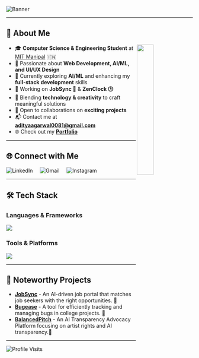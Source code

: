 ![Banner](https://res.cloudinary.com/dcf0cpuqf/image/upload/v1747424139/blue_banner_wpqvil.jpg)

---

## 🌟 About Me  
<img align="right" src="https://github.com/7oSkaaa/7oSkaaa/blob/main/Images/Right_Side.gif?raw=true" width="30%">

- 🎓 **Computer Science & Engineering Student** at [MIT Manipal](https://manipal.edu/mu.html) 🇮🇳  
- 🚀 Passionate about **Web Development, AI/ML, and UI/UX Design**  
- 🌱 Currently exploring **AI/ML** and enhancing my **full-stack development** skills  
- 🔭 Working on **JobSync 👜** & **ZenClock 🕒**  
- 🎨 Blending **technology & creativity** to craft meaningful solutions  
- 🤝 Open to collaborations on **exciting projects**  
- 📬 Contact me at **[adityaagarwal0081@gmail.com](mailto:adityaagarwal0081@gmail.com)**  
- 🌐 Check out my **[Portfolio](https://adityagarwal.netlify.app)**  

---

## 🌐 Connect with Me  

<div align="left">
  <a href="https://www.linkedin.com/in/adityagarwal15/"><img src="https://skillicons.dev/icons?i=linkedin" alt="LinkedIn" style="display:inline-block; margin-right: 15px;" /></a>
  <a href="mailto:adityaagarwal0081@gmail.com"><img src="https://skillicons.dev/icons?i=gmail" alt="Gmail" style="display:inline-block; margin-right: 15px;" /></a>
  <a href="https://instagram.com/aditya_xup"><img src="https://skillicons.dev/icons?i=instagram" alt="Instagram" style="display:inline-block; margin-right: 15px;" /></a>
</div>

---

## 🛠 Tech Stack  

### **Languages & Frameworks**
<p align="left">
  <img src="https://skillicons.dev/icons?i=java,c,html,css,javascript,react,nodejs,express,mongodb" />
</p>

### **Tools & Platforms**  
<p align="left">
  <img src="https://skillicons.dev/icons?i=figma,bootstrap,gsap" />
</p>

---

## 🚀 Noteworthy Projects  
- [**JobSync**](https://github.com/adityagarwal15/JobSync) - An AI-driven job portal that matches job seekers with the right opportunities. 👜  
- [**Bugease**](https://github.com/adityagarwal15/BUGEASE) - A tool for efficiently tracking and managing bugs in college projects. 🚗  
- [**BalancedPitch**](https://github.com/adityagarwal15/BalancedPitch) - An AI Transparency Advocacy Platform focusing on artist rights and AI transparency.🎵 

---

![Profile Visits](https://komarev.com/ghpvc/?username=adityagarwal15&color=blue)
